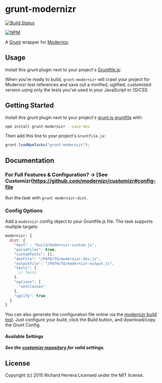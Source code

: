 # grunt-modernizr

[![Build Status](https://secure.travis-ci.org/Modernizr/grunt-modernizr.png?branch=master,develop)](https://travis-ci.org/Modernizr/grunt-modernizr)

[![NPM](https://nodei.co/npm/grunt-modernizr.png?compact=true)](https://nodei.co/npm/grunt-modernizr/)

A [Grunt](http://gruntjs.com/) wrapper for [Modernizr](https://github.com/doctyper/customizr).

## Usage
Install this grunt plugin next to your project's [Gruntfile.js][getting_started]:

When you're ready to build, `grunt-modernizr` will crawl your project for Modernizr test references and save out a minified, uglified, customized version using only the tests you've used in your JavaScript or (S)CSS.

## Getting Started
Install this grunt plugin next to your project's [grunt.js gruntfile][getting_started] with:

```bash
npm install grunt-modernizr --save-dev
```

Then add this line to your project's `Gruntfile.js`:

```javascript
grunt.loadNpmTasks("grunt-modernizr");
```

[grunt]: https://github.com/cowboy/grunt
[getting_started]: https://github.com/cowboy/grunt/blob/master/docs/getting_started.md

## Documentation

### For Full Features & Configuration? → [See Customizr(https://github.com/modernizr/customizr#config-file

Run the task with `grunt modernizr:dist`.

### Config Options

Add a `modernizr` config object to your Gruntfile.js file. The task supports multiple targets:

```javascript
modernizr: {
  dist: {
    "dest" : "build/modernizr-custom.js",
    "parseFiles": true,
    "customTests": [],
    "devFile": "/PATH/TO/modernizr-dev.js",
    "outputFile": "/PATH/TO/modernizr-output.js",
    "tests": [
      // Tests
    ],
    "options": [
      "setClasses"
    ],
    "uglify": true
  }
}
```

You can also generate the configuration file online via the [modernizr build tool](https://modernizr.com/download).
Just configure your build, click the Build button, and download/copy the Grunt Config.

#### Available Settings
##### See the [customizr repository](https://github.com/doctyper/customizr#config-file) for valid settings.

## License
Copyright (c) 2015 Richard Herrera
Licensed under the MIT license.
